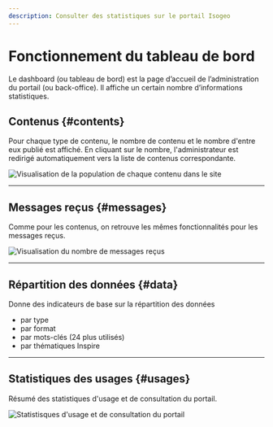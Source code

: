 ```yaml
---
description: Consulter des statistiques sur le portail Isogeo
---
```

# Fonctionnement du tableau de bord

Le dashboard \(ou tableau de bord\) est la page d’accueil de l’administration du portail \(ou back-office\). Il affiche un certain nombre d’informations statistiques. 

## Contenus {#contents}

Pour chaque type de contenu, le nombre de contenu et le nombre d'entre eux publié est affiché. En cliquant sur le nombre, l'administrateur est redirigé automatiquement vers la liste de contenus correspondante.

![Visualisation de la population de chaque contenu dans le site](/assets/back_dashboard_contents.png)

---

## Messages reçus {#messages}

Comme pour les contenus, on retrouve les mêmes fonctionnalités pour les messages reçus.

![Visualisation du nombre de messages reçus](/assets/back_dashboard_messages.png)

---

## Répartition des données {#data}

Donne des indicateurs de base sur la répartition des données
* par type
* par format
* par mots-clés (24 plus utilisés)
* par thématiques Inspire

---

## Statistiques des usages {#usages}

Résumé des statistiques d'usage et de consultation du portail.

![Statistisques d'usage et de consultation du portail](/assets/back_dashboard_usages.png)